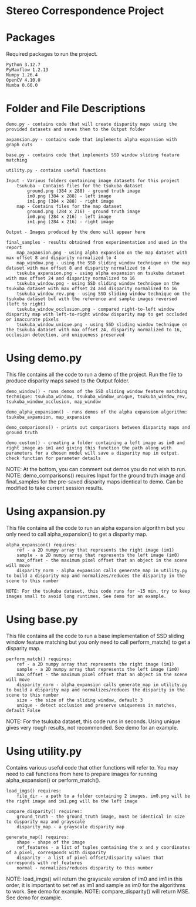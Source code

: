# Stereo Correspondence Project

# Packages
Required packages to run the project.

    Python 3.12.7
    PyMaxflow 1.2.13
    Numpy 1.26.4
    OpenCV 4.10.0
    Numba 0.60.0

# Folder and File Descriptions
    demo.py - contains code that will create disparity maps using the provided datasets and saves them to the Output folder

    axpansion.py - contains code that implements alpha expansion with graph cuts

    base.py - contains code that implements SSD window sliding feature matching

    utility.py - contains useful functions
    
    Input - Various folders containing image datasets for this project
        tsukuba - Contains files for the tsukuba dataset
            ground.png (384 x 288) - ground truth image
            im0.png (384 x 288) - left image
            im1.png (384 x 288) - right image
        map - Contains files for the map dataset
            ground.png (284 x 216) - ground truth image
            im0.png (284 x 216) - left image
            im1.png (284 x 216) - right image

    Output - Images produced by the demo will appear here

    final_samples - results obtained from experimentation and used in the report
        map_axpansion.png - using alpha expansion on the map dataset with max offset 8 and disparity normalized to 4
        map_window.png - using the SSD sliding window technique on the map dataset with max offset 8 and disparity normalized to 4
        tsukuba_axpansion.png - using alpha expansion on tsukuba dataset with max offset 24 and disparity normalized to 16
        tsukuba_window.png - using SSD sliding window technique on the tsukuba dataset with max offset 24 and disparity normalized to 16
        tsukuba_window_rev.png - using SSD sliding window technique on the tsukuba dataset but with the reference and sample images reversed (left to right)
        tsukuba_window_occlusion.png - compared right-to-left window disparity map with left-to-right window disparity map to get occluded or inaccurate pixels
        tsukuba_window_unique.png - using SSD sliding window technique on the tsukuba dataset with max offset 24, disparity normalized to 16, occlusion detection, and uniqueness preserved

# Using demo.py
This file contains all the code to run a demo of the project. Run the file to produce disparity maps saved to the Output folder.

    demo_window() - runs demos of the SSD sliding window feature matching technique: tsukuba_window, tsukuba_window_unique, tsukuba_window_rev, tsukuba_window_occlusion, map_window

    demo_alpha_expansion() - runs demos of the alpha expansion algorithm: tsukuba_axpansion, map_axpansion

    demo_comparisons() - prints out comparisons between disparity maps and ground truth

    demo_custom() - creating a folder containing a left image as im0 and right image as im1 and giving this function the path along with parameters for a chosen model will save a disparity map in output. check function for parameter details

NOTE: At the bottom, you can comment out demos you do not wish to run.
NOTE: demo_comparisons() requires Input for the ground truth image and final_samples for the pre-saved disparity maps identical to demo. Can be modified to take current session results.

# Using axpansion.py
This file contains all the code to run an alpha expansion algorithm but you only need to call alpha_expansion() to get a disparity map.

    alpha_expansion() requires:
        ref - a 2D numpy array that represents the right image (im1)
        sample - a 2D numpy array that represents the left image (im0)
        max_offset - the maximum pixel offset that an object in the scene will move
        disparity_norm - alpha_expansion calls generate_map in utility.py to build a disparity map and normalizes/reduces the disparity in the scene to this number
    
    NOTE: For the tsukuba dataset, this code runs for ~15 min, try to keep images small to avoid long runtimes. See demo for an example.

# Using base.py
This file contains all the code to run a base implementation of SSD sliding window feature matching but you only need to call perform_match() to get a disparity map.

    perform_match() requires:
        ref - a 2D numpy array that represents the right image (im1)
        sample - a 2D numpy array that represents the left image (im0)
        max_offset - the maximum pixel offset that an object in the scene will move
        disparity_norm - alpha_expansion calls generate_map in utility.py to build a disparity map and normalizes/reduces the disparity in the scene to this number
        size - the size of the sliding window, default 3
        unique - detect occlusion and preserve uniqueness in matches, default False

NOTE: For the tsukuba dataset, this code runs in seconds. Using unique gives very rough results, not recommended. See demo for an example.

# Using utility.py
Contains various useful code that other functions will refer to. You may need to call functions from here to prepare images for running alpha_expansion() or perform_match().

    load_imgs() requires:
        file_dir - a path to a folder containing 2 images. im0.png will be the right image and im1.png will be the left image

    compare_disparity() requires:
        ground_truth - the ground_truth image, must be identical in size to disparity map and grayscale
        disparity_map - a grayscale disparity map

    generate_map() requires:
        shape - shape of the image
        ref_features - a list of tuples containing the x and y coordinates of a pixel, corresponds with disparity
        disparity - a list of pixel offset/disparity values that corresponds with ref_features
        normal - normalizes/reduces disparity to this number

NOTE: load_imgs() will return the grayscale version of im0 and im1 in this order, it is important to set ref as im1 and sample as im0 for the algorithms to work. See demo for example.
NOTE: compare_disparity() will return MSE. See demo for example.

    